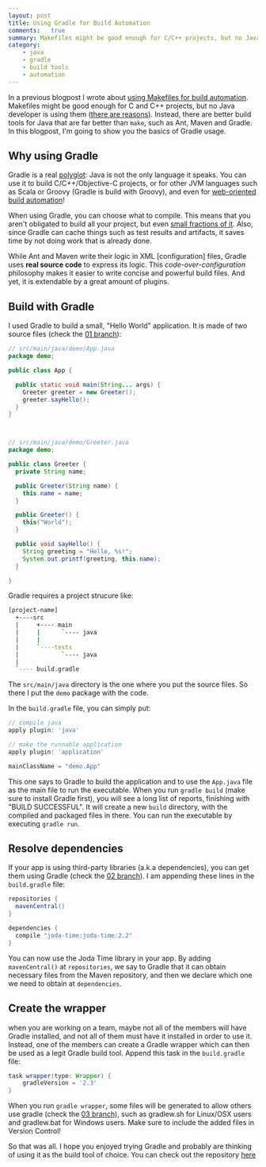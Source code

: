 ```yaml
---
layout: post
title: Using Gradle for Build Automation
comments:   true
summary: Makefiles might be good enough for C/C++ projects, but no Java developer is using them. In this blogpost, I'm going to show you the basics of Gradle usage.
category: 
    - java
    - gradle
    - build tools
    - automation
---
```


In a previous blogpost I wrote about [using Makefiles for build automation](http://aziflaj.github.io/using-makefiles-for-build-automation/). Makefiles might be good enough for C and C++ projects, but no Java developer is using them ([there are reasons](http://stackoverflow.com/questions/2209827/why-is-no-one-using-make-for-java)). Instead, there are better build tools for Java that are far better than `make`, such as Ant, Maven and Gradle. In this blogpost, I'm going to show you the basics of Gradle usage.

## Why using Gradle
Gradle is a real [polyglot](http://gradle.org/why/polyglot-builds/): Java is not the only language it speaks. You can use it to build C/C++/Objective-C projects, or for other JVM languages such as Scala or Groovy (Gradle is build with Groovy), and even for [web-oriented build automation](https://github.com/filipblondeel/gradle-gulp-plugin)!

When using Gradle, you can choose what to compile. This means that you aren't obligated to build all your project, but even [small fractions of it](https://docs.gradle.org/current/userguide/multi_project_builds.html#sec:execution_rules_for_multi_project_builds). Also, since Gradle can cache things such as test results and artifacts, it saves time by not doing work that is already done.

While Ant and Maven write their logic in XML [configuration] files, Gradle uses **real source code** to express its logic. This _code-over-configuration_ philosophy makes it easier to write concise and powerful build files. And yet, it is extendable by a great amount of plugins.

## Build with Gradle
I used Gradle to build a small, "Hello World" application. It is made of two source files (check the [01 branch](https://github.com/aziflaj/gradle-basics/tree/01)):

```java
// src/main/java/demo/App.java
package demo;

public class App {

  public static void main(String... args) {
    Greeter greeter = new Greeter();
    greeter.sayHello();
  }
}



// src/main/java/demo/Greeter.java
package demo;

public class Greeter {
  private String name;

  public Greeter(String name) {
    this.name = name;
  }

  public Greeter() {
    this("World");
  }

  public void sayHello() {
    String greeting = "Hello, %s!";
    System.out.printf(greeting, this.name);
  }

}
```

Gradle requires a project strucure like:

```bash
[project-name]
  +----src
  |     +---- main
  |     |      `---- java
  |     |
  |     `----tests
  |            `---- java
  |
  `---- build.gradle
```

The `src/main/java` directory is the one where you put the source files. So there I put the `demo` package with the code.

In the `build.gradle` file, you can simply put:

```groovy
// compile java
apply plugin: 'java'

// make the runnable application
apply plugin: 'application'

mainClassName = "demo.App"
```

This one says to Gradle to build the application and to use the `App.java` file as the main file to run the executable. When you run `gradle build` (make sure to install Gradle first), you will see a long list of reports, finishing with "BUILD SUCCESSFUL". It will create a new `build` directory, with the compiled and packaged files in there. You can run the executable by executing `gradle run`.

## Resolve dependencies
If your app is using third-party libraries (a.k.a dependencies), you can get them using Gradle (check the [02 branch](https://github.com/aziflaj/gradle-basics/tree/02)). I am appending these lines in the `build.gradle` file:

```groovy
repositories {
  mavenCentral()
}

dependencies {
  compile "joda-time:joda-time:2.2"
}
```

You can now use the Joda Time library in your app. By adding `mavenCentral()` at `repositories`, we say to Gradle that it can obtain necessary files from the Maven repository, and then we declare which one we need to obtain at `dependencies`.

## Create the wrapper
when you are working on a team, maybe not all of the members will have Gradle installed, and not all of them must have it installed in order to use it. Instead, one of the members can create a Gradle wrapper which can then be used as a legit Gradle build tool. Append this task in the `build.gradle` file:

```groovy
task wrapper(type: Wrapper) {
    gradleVersion = '2.3'
}
```

When you run `gradle wrapper`, some files will be generated to allow others use gradle (check the [03 branch](https://github.com/aziflaj/gradle-basics/tree/03)), such as gradlew.sh for Linux/OSX users and gradlew.bat for Windows users. Make sure to include the added files in Version Control!

So that was all. I hope you enjoyed trying Gradle and probably are thinking of using it as the build tool of choice. You can check out the repository [here](https://github.com/aziflaj/gradle-basics)
